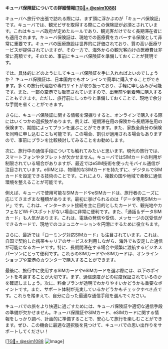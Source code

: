 **キューバ保険証についての詳細情報[[TG💪+ @esim1088](https://t.me/s/esim1088)]**

キューバへ旅行や出張で訪れる際には、まず頭に浮かぶのが「キューバ保険証」です。キューバでは、観光ビザを取得する際にこの保険証が必須とされています。これはキューバ政府が定めたルールであり、観光客だけでなく長期滞在者にも適用されます。キューバ保険証は、現地での医療費をカバーする保険として非常に重要です。キューバの医療施設は世界的に評価されており、質の高い医療サービスが提供されていますが、その一方で、海外からの観光客向けの医療費は非常に高額です。そのため、事前にキューバ保険証を準備しておくことが賢明です。

では、具体的にどのようにしてキューバ保険証を手に入れればよいのでしょうか？ キューバ保険証は、日本国内でもオンラインで簡単に購入することができます。多くの旅行代理店や専門サイトが取り扱っており、手軽に申し込みが可能です。また、一部の空港でも販売されていますので、出発前や到着時に購入することもできます。ただし、旅行前にしっかりと準備しておくことで、現地で余分な手間を省くことができます。

さらに、キューバ保険証に関する情報を深掘りすると、オンラインで購入する際にはいくつかの選択肢があります。例えば、短期滞在用の保険から長期滞在用の保険まで、期間によってプランを選ぶことができます。また、家族全員分の保険を同時に申し込むことも可能です。この場合、割引が適用される場合もありますので、事前にプランを比較検討してみることをお勧めします。

次に、旅行中の通信手段についても触れてみたいと思います。現代の旅行では、スマートフォンやタブレットが欠かせません。キューバではSIMカードの利用が制限されている場合がありますが、最近ではeSIM技術を使ったモバイル通信が注目されています。eSIMとは、物理的なSIMカードを持たずに、デジタルでSIMカードを設定できる技術のことです。これにより、複数の国や地域で柔軟に通信環境を整えることが可能です。

例えば、キューバで使用可能なSIMカードやeSIMカードは、旅行者のニーズに応じてさまざまな種類があります。最初に挙げられるのは「データ専用SIMカード」です。これは、インターネット接続を主に目的としたカードで、観光地やカフェなどWi-Fiスポットがない場合に非常に便利です。また、「通話＆データSIMカード」も人気があります。これは、電話の発信や受信、メッセージの送受信ができるカードで、現地でのコミュニケーションを円滑にするために役立ちます。

さらに、最近では「ローミング対応SIMカード」も注目されています。これは、自国で契約した携帯キャリアのサービスを利用しながら、海外でも安定した通信が可能になるカードです。特に、長期間滞在する場合や頻繁に渡航するビジネスパーソンにとって便利です。これらのSIMカードやeSIMカードは、オンラインショップや空港のカウンターで購入することができます。

最後に、旅行中に使用するSIMカードやeSIMカードを選ぶ際には、以下のポイントを考慮することが大切です。まず、通信速度がどの程度保証されているのかを確認しましょう。次に、料金プランが透明でわかりやすいかどうかも重要なポイントです。また、サポート体制が充実しているかどうかもチェックすべき点です。これらを踏まえて、自分に合った最適な通信手段を選んでください。

キューバでの旅をより快適に過ごすためには、キューバ保険証や適切な通信手段の準備が欠かせません。キューバ保険証やSIMカード、eSIMカードに関する情報をしっかり調べ、計画的に準備することで、安心して旅行を楽しむことができます。ぜひ、この機会に最適な選択肢を見つけて、キューバでの思い出作りをサポートしてください！

[[TG💪+ @esim1088](https://t.me/s/esim1088) ![Image](https://i.postimg.cc/Y0z9fWf4/image.png)]
